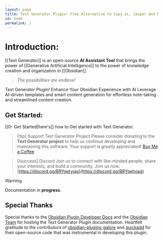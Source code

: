 ```yaml
---
layout: page
title: Text Generator Plugin! Free Alternative to Copy.ai, Jasper and Rytr
id: home
permalink: /
---
```

# Introduction:
[[Text Generator]] is an open-source **AI Assistant Tool** that brings the power of [[Generative Artificial Intelligence]] to the power of  knowledge creation and organization in [[Obsidian]].
>  *The possibilities are endless!*


Text Generator Plugin! Enhance Your Obsidian Experience with AI
Leverage AI-driven templates and smart content generation for effortless note-taking and streamlined content creation.

## Get Started:
[[0- Get Started|here's]] how to Get started with Text Generator.

> [!tip] Support Text Generator Project
> Please consider donating to the **Text Generator project** to help us continue developing and maintaining this software. Your support is greatly appreciated! [Buy Me a Coffee](https://www.buymeacoffee.com/haouarine)

> [!success] Discord 
>  Join us to connect with like-minded people, share your interests, and build a community. 
>  Join us now: [https://discord.gg/BRYqetyjag](https://discord.gg/BRYqetyjag)

> [!warning]
> Documentation in **progress**.

## Special Thanks
Special thanks to the [Obsidian Plugin Developer Docs](https://marcus.se.net/obsidian-plugin-docs/) and the [Obsidian Team](https://obsidian.md/) for hosting the Text Generator Plugin documentation. Heartfelt gratitude to the contributors of [obsidian-plugins-galore](https://github.com/plugins-galore/obsidian-plugins-galore) and [quickadd](https://github.com/chhoumann/quickadd) for their open-source code that was instrumental in developing this plugin.

